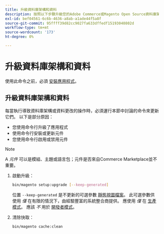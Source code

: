 ```yaml
---
title: 升級資料庫架構和資料
description: 按照以下步驟升級您的Adobe Commerce或Magento Open Source資料庫架構。
exl-id: bef04561-6c6b-4636-a8ab-a1ade44f5a8f
source-git-commit: 95ffff39d82cc9027fa633dffedf15193040802d
workflow-type: tm+mt
source-wordcount: '173'
ht-degree: 0%

---
```


# 升級資料庫架構和資料

使用此命令之前，必須 [安裝應用程式](../advanced.md)。

## 升級資料庫架構和資料

每當執行導致資料庫架構或資料更改的操作時，必須運行本節中討論的命令來更新它們。 以下是部分原因：

* 您使用命令行升級了應用程式
* 使用命令行安裝或更新元件
* 您使用命令行啟用或禁用元件

>[!NOTE]
>
>A *元件* 可以是模組、主題或語言包；元件是否來自Commerce Marketplace並不重要。

1. 啟動升級：

   ```bash
   bin/magento setup:upgrade [--keep-generated]
   ```

   位置 `--keep-generated` 是不更新的可選參數 [靜態視圖檔案](../../configuration/cli/static-view-file-deployment.md)。 此可選參數供使用 *僅* 在有限的情況下，由經驗豐富的系統整合商提供。 應使用 *僅* 在 [生產模式](../../configuration/bootstrap/application-modes.md#production-mode)。 應該 *不* 用於 [開發者模式](../../configuration/bootstrap/application-modes.md#developer-mode)。

1. 清除快取：

   ```bash
   bin/magento cache:clean
   ```
